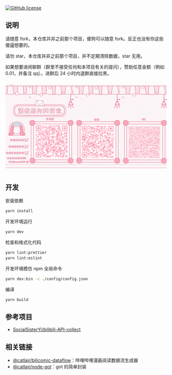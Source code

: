 [![GitHub license](https://img.shields.io/badge/license-MIT-blue.svg)](https://github.com/KudouRan/BiliTools/blob/main/LICENSE)

## 说明

请随意 fork，本仓库并非之前那个项目，傻狗可以随意 fork。反正也没有你这些傻逼想要的。

请勿 star，本仓库并非之前那个项目，并不定期清除数据，star 无用。

如果想要进闲聊群（群里不接受任何和本项目有关的提问），赞助任意金额（例如 0.01，并备注 qq）。进群后 24 小时内退群直接拉黑。

![zz_three](images/zz_three.png)

## 开发

安装依赖

```bash
yarn install
```

开发环境运行

```bash
yarn dev
```

检查和格式化代码

```bash
yarn lint:prettier
yarn lint:eslint
```

开发环境模仿 npm 全局命令

```bash
yarn dev:bin -c ./config/config.json
```

编译

```bash
yarn build
```

## 参考项目

- [SocialSisterYi/bilibili-API-collect](https://github.com/SocialSisterYi/bilibili-API-collect)

## 相关链接

- [@catlair/bilicomic-dataflow](https://www.npmjs.com/package/@catlair/bilicomic-dataflow)：哔哩哔哩漫画阅读数据流生成器
- [@catlair/node-got](https://www.npmjs.com/package/@catlair/node-got)：got 的简单封装
